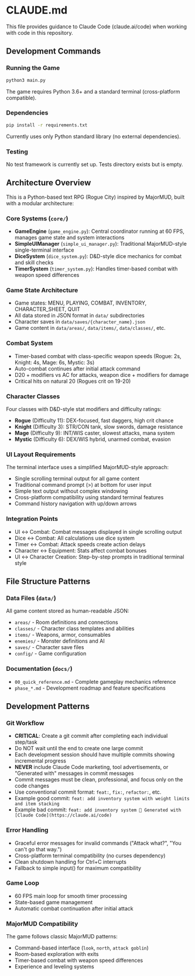 # CLAUDE.md

This file provides guidance to Claude Code (claude.ai/code) when working with code in this repository.

## Development Commands

### Running the Game
```bash
python3 main.py
```
The game requires Python 3.6+ and a standard terminal (cross-platform compatible).

### Dependencies
```bash
pip install -r requirements.txt
```
Currently uses only Python standard library (no external dependencies).

### Testing
No test framework is currently set up. Tests directory exists but is empty.

## Architecture Overview

This is a Python-based text RPG (Rogue City) inspired by MajorMUD, built with a modular architecture:

### Core Systems (`core/`)
- **GameEngine** (`game_engine.py`): Central coordinator running at 60 FPS, manages game state and system interactions
- **SimpleUIManager** (`simple_ui_manager.py`): Traditional MajorMUD-style single-terminal interface
- **DiceSystem** (`dice_system.py`): D&D-style dice mechanics for combat and skill checks
- **TimerSystem** (`timer_system.py`): Handles timer-based combat with weapon speed differences

### Game State Architecture
- Game states: MENU, PLAYING, COMBAT, INVENTORY, CHARACTER_SHEET, QUIT
- All data stored in JSON format in `data/` subdirectories
- Character saves in `data/saves/{character_name}.json`
- Game content in `data/areas/`, `data/items/`, `data/classes/`, etc.

### Combat System
- Timer-based combat with class-specific weapon speeds (Rogue: 2s, Knight: 4s, Mage: 6s, Mystic: 3s)
- Auto-combat continues after initial attack command
- D20 + modifiers vs AC for attacks, weapon dice + modifiers for damage
- Critical hits on natural 20 (Rogues crit on 19-20)

### Character Classes
Four classes with D&D-style stat modifiers and difficulty ratings:
- **Rogue** (Difficulty 11): DEX-focused, fast daggers, high crit chance
- **Knight** (Difficulty 3): STR/CON tank, slow swords, damage resistance  
- **Mage** (Difficulty 9): INT/WIS caster, slowest attacks, mana system
- **Mystic** (Difficulty 6): DEX/WIS hybrid, unarmed combat, evasion

### UI Layout Requirements
The terminal interface uses a simplified MajorMUD-style approach:
- Single scrolling terminal output for all game content
- Traditional command prompt (>) at bottom for user input
- Simple text output without complex windowing
- Cross-platform compatibility using standard terminal features
- Command history navigation with up/down arrows

### Integration Points
- UI ↔ Combat: Combat messages displayed in single scrolling output
- Dice ↔ Combat: All calculations use dice system
- Timer ↔ Combat: Attack speeds create action delays
- Character ↔ Equipment: Stats affect combat bonuses
- UI ↔ Character Creation: Step-by-step prompts in traditional terminal style

## File Structure Patterns

### Data Files (`data/`)
All game content stored as human-readable JSON:
- `areas/` - Room definitions and connections
- `classes/` - Character class templates and abilities
- `items/` - Weapons, armor, consumables
- `enemies/` - Monster definitions and AI
- `saves/` - Character save files
- `config/` - Game configuration

### Documentation (`docs/`)
- `00_quick_reference.md` - Complete gameplay mechanics reference
- `phase_*.md` - Development roadmap and feature specifications

## Development Patterns

### Git Workflow
- **CRITICAL**: Create a git commit after completing each individual step/task
- Do NOT wait until the end to create one large commit
- Each development session should have multiple commits showing incremental progress
- **NEVER** include Claude Code marketing, tool advertisements, or "Generated with" messages in commit messages
- Commit messages must be clean, professional, and focus only on the code changes
- Use conventional commit format: `feat:`, `fix:`, `refactor:`, etc.
- Example good commit: `feat: add inventory system with weight limits and item stacking`
- Example bad commit: `feat: add inventory system 🤖 Generated with [Claude Code](https://claude.ai/code)`

### Error Handling
- Graceful error messages for invalid commands ("Attack what?", "You can't go that way.")
- Cross-platform terminal compatibility (no curses dependency)
- Clean shutdown handling for Ctrl+C interrupts
- Fallback to simple input() for maximum compatibility

### Game Loop
- 60 FPS main loop for smooth timer processing
- State-based game management
- Automatic combat continuation after initial attack

### MajorMUD Compatibility
The game follows classic MajorMUD patterns:
- Command-based interface (`look`, `north`, `attack goblin`)
- Room-based exploration with exits
- Timer-based combat with weapon speed differences
- Experience and leveling systems